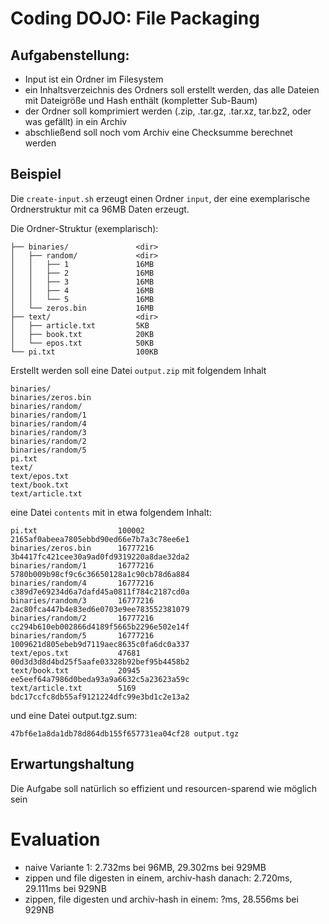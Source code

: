 # Coding DOJO: File Packaging

## Aufgabenstellung:

- Input ist ein Ordner im Filesystem
- ein Inhaltsverzeichnis des Ordners soll erstellt werden, das alle Dateien mit Dateigröße und Hash enthält (kompletter Sub-Baum)
- der Ordner soll komprimiert werden (.zip, .tar.gz, .tar.xz, tar.bz2, oder was gefällt) in ein Archiv
- abschließend soll noch vom Archiv eine Checksumme berechnet werden

## Beispiel

Die `create-input.sh` erzeugt einen Ordner `input`, der eine exemplarische Ordnerstruktur mit ca 96MB Daten erzeugt.

Die Ordner-Struktur (exemplarisch):

```
├── binaries/               <dir>
│   ├── random/             <dir>
│   │   ├── 1               16MB
│   │   ├── 2               16MB
│   │   ├── 3               16MB
│   │   ├── 4               16MB
│   │   └── 5               16MB
│   └── zeros.bin           16MB
├── text/                   <dir>
│   ├── article.txt         5KB
│   ├── book.txt            20KB
│   └── epos.txt            50KB
└── pi.txt                  100KB
```

Erstellt werden soll eine Datei `output.zip` mit folgendem Inhalt

```
binaries/
binaries/zeros.bin
binaries/random/
binaries/random/1
binaries/random/4
binaries/random/3
binaries/random/2
binaries/random/5
pi.txt
text/
text/epos.txt
text/book.txt
text/article.txt
```

eine Datei `contents` mit in etwa folgendem Inhalt:

```
pi.txt                  100002     2165af0abeea7805ebbd90ed66e7b7a3c78ee6e1
binaries/zeros.bin      16777216   3b4417fc421cee30a9ad0fd9319220a8dae32da2
binaries/random/1       16777216   5780b009b98cf9c6c36650128a1c90cb78d6a884
binaries/random/4       16777216   c389d7e69234d6a7dafd45a0811f784c2187cd0a
binaries/random/3       16777216   2ac80fca447b4e83ed6e0703e9ee783552381079
binaries/random/2       16777216   cc294b610eb002866d4189f5665b2296e502e14f
binaries/random/5       16777216   1009621d805ebeb9d7119aec8635c0fa6dc0a337
text/epos.txt           47681      00d3d3d8d4bd25f5aafe03328b92bef95b4458b2
text/book.txt           20945      ee5eef64a7986d0beda93a9a6632c5a23623a59c
text/article.txt        5169       bdc17ccfc8db55af9121224dfc99e3bd1c2e13a2
```

und eine Datei output.tgz.sum:

```
47bf6e1a8da1db78d864db155f657731ea04cf28 output.tgz
```

## Erwartungshaltung

Die Aufgabe soll natürlich so effizient und resourcen-sparend wie möglich sein


# Evaluation

- naive Variante 1: 2.732ms bei 96MB, 29.302ms bei 929MB
- zippen und file digesten in einem, archiv-hash danach: 2.720ms, 29.111ms bei 929NB
- zippen, file digesten und archiv-hash in einem: ?ms, 28.556ms bei 929NB
